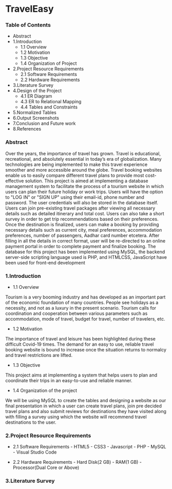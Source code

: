 # TravelEasy


### Table of Contents

- Abstract
-  1.Introduction
      - 1.1 Overview
      - 1.2 Motivation
      - 1.3 Objective 
      - 1.4 Organization of Project
-  2.Project Resource Requirements       
      - 2.1 Software Requirements 
      - 2.2 Hardware Requirements
-  3.Literature Survey
-  4.Design of the Project 
      - 4.1 ER Diagram 
      - 4.3 ER to Relational Mapping 
      - 4.4 Tables and Constraints
-  5.Normalized Tables
-  6.Output Screenshots
-  7.Conclusion and Future work
-  8.References 

### Abstract

Over the years, the importance of travel has grown. Travel is educational, recreational,
and absolutely essential in today’s era of globalization. Many technologies are being
implemented to make this travel experience smoother and more accessible around the
globe. Travel booking websites enable us to easily compare different travel plans to
provide most cost- effective solution. This project is aimed at implementing a database
management system to facilitate the process of a tourism website in which users can
plan their future holiday or work trips. Users will have the option to "LOG IN" or
"SIGN UP" using their email-id, phone number and password. The user credentials will
also be stored in the database itself. Users can join pre-existing travel packages after
viewing all necessary details such as detailed itinerary and total cost. Users can also
take a short survey in order to get trip recommendations based on their preferences.
Once the destination is finalized, users can make a booking by providing necessary
details such as current city, meal preferences, accommodation preferences, number of
passengers, Aadhar card number etcetera. After filling in all the details in correct
format, user will be re-directed to an online payment portal in order to complete
payment and finalize booking. The database for this project has been implemented
using MySQL, the backend server-side scripting language used is PHP, and HTMLCSS,
JavaScript have been used for front-end development


### 1.Introduction

- 1.1 Overview

Tourism is a very booming industry and has developed as an important part of
the economic foundation of many countries. People see holidays as a necessity,
and not as a luxury in the present scenario. Tourism calls for coordination and
cooperation between various parameters such as accommodation, mode of travel,
budget for travel, number of travelers, etc.

- 1.2 Motivation

The importance of travel and leisure has been highlighted during these difficult
Covid-19 times. The demand for an easy to use, reliable travel booking website
is bound to increase once the situation returns to normalcy and travel restrictions
are lifted.

- 1.3 Objective

This project aims at implementing a system that helps users to plan and
coordinate their trips in an easy-to-use and reliable manner.

- 1.4 Organization of the project

We will be using MySQL to create the tables and designing a website as our
final presentation in which a user can create travel plans, join pre decided travel
plans and also submit reviews for destinations they have visited along with
filling a survey using which the website will recommend travel destinations to
the user.

### 2.Project Resource Requirements

- 2.1 Software Requirements
      - HTML5
      - CSS3
      - Javascript
      - PHP
      - MySQL
      - Visual Studio Code

- 2.2 Hardware Requirements
      - Hard Disk(2 GB)
      - RAM(1 GB)
      - Processor(Dual Core or Above)
 
 ### 3.Literature Survey
 
 
